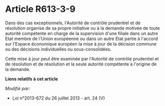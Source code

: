 # Article R613-3-9

Dans des cas exceptionnels, l'Autorité de contrôle prudentiel et de résolution organise de sa propre initiative ou à la
demande motivée de toute autorité compétente en charge de la supervision d'une filiale dans un autre Etat membre de l'Union
européenne ou dans un autre Etat partie à l'accord sur l'Espace économique européen la mise à jour de la décision commune ou
des décisions individuelles ou sous-consolidées. 

Cette mise à jour peut être examinée par l'Autorité de contrôle prudentiel et de résolution et de résolution et la seule
autorité compétente à l'origine de la demande.

**Liens relatifs à cet article**

_Modifié par_:

  - Loi n°2013-672 du 26 juillet 2013 - art. 24 (V)
